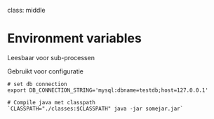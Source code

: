 class: middle

# Environment variables

Leesbaar voor sub-processen

Gebruikt voor configuratie

```
# set db connection
export DB_CONNECTION_STRING='mysql:dbname=testdb;host=127.0.0.1'

# Compile java met classpath
`CLASSPATH="./classes:$CLASSPATH" java -jar somejar.jar`
```

